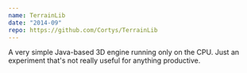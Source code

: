 ```yaml
---
name: TerrainLib
date: "2014-09"
repo: https://github.com/Cortys/TerrainLib
---
```

A very simple Java-based 3D engine running only on the CPU.
Just an experiment that's not really useful for anything productive.
